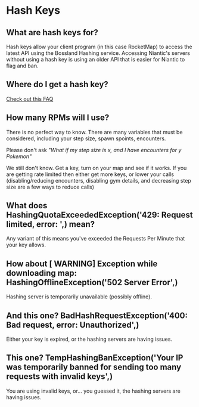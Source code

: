# Hash Keys

## What are hash keys for?
Hash keys allow your client program (in this case RocketMap) to access the latest API using the Bossland Hashing service. Accessing Niantic's servers without using a hash key is using an older API that is easier for Niantic to flag and ban.

## Where do I get a hash key?
[Check out this FAQ](https://talk.pogodev.org/d/55-api-hashing-service-f-a-q)

## How many RPMs will I use?
There is no perfect way to know. There are many variables that must be considered, including your step size, spawn spoints, encounters.

Please don't ask *"What if my step size is _x_, and I have encounters for _y_ Pokemon"*

We still don't know.  Get a key, turn on your map and see if it works.
If you are getting rate limited then either get more keys, or lower your calls (disabling/reducing encounters, disabling gym details, and decreasing step size are a few ways to reduce calls)

## What does HashingQuotaExceededException('429: Request limited, error: ',) mean?
Any variant of this means you've exceeded the Requests Per Minute that your key allows.

## How about [ WARNING] Exception while downloading map: HashingOfflineException('502 Server Error',)
Hashing server is temporarily unavailable (possibly offline).

## And this one? BadHashRequestException('400: Bad request, error: Unauthorized',)
Either your key is expired, or the hashing servers are having issues.

## This one? TempHashingBanException('Your IP was temporarily banned for sending too many requests with invalid keys',)
You are using invalid keys, or... you guessed it, the hashing servers are having issues.
